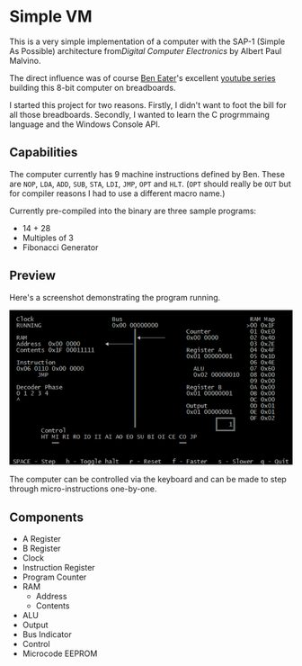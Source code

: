 Simple VM
=========

This is a very simple implementation of a computer with the SAP-1 (Simple As Possible) architecture from*Digital Computer Electronics* by Albert Paul Malvino.

The direct influence was of course [Ben Eater](http://eater.net)'s excellent [youtube series](https://www.youtube.com/watch?v=HyznrdDSSGM&list=PLowKtXNTBypGqImE405J2565dvjafglHU) building this 8-bit computer on breadboards.

I started this project for two reasons. Firstly, I didn't want to foot the bill for all those breadboards. Secondly, I wanted to learn the C progrmmaing language and the Windows Console API.

Capabilities
------------
The computer currently has 9 machine instructions defined by Ben. These are `NOP`, `LDA`, `ADD`, `SUB`, `STA`, `LDI`, `JMP`, `OPT` and `HLT`. (`OPT` should really be `OUT` but for compiler reasons I had to use a different macro name.)

Currently pre-compiled into the binary are three sample programs:
* 14 + 28
* Multiples of 3
* Fibonacci Generator

Preview
-------
Here's a screenshot demonstrating the program running.

![8-bit computer screenshot](screenshot.png)

The computer can be controlled via the keyboard and can be made to step through micro-instructions one-by-one.

Components
----------

* A Register
* B Register
* Clock
* Instruction Register
* Program Counter
* RAM
    * Address
    * Contents
* ALU
* Output
* Bus Indicator
* Control
* Microcode EEPROM
